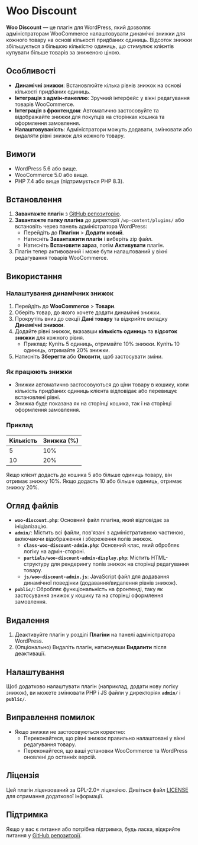 # Woo Discount

**Woo Discount** — це плагін для WordPress, який дозволяє адміністраторам WooCommerce налаштовувати динамічні знижки для кожного товару на основі кількості придбаних одиниць. Відсоток знижки збільшується з більшою кількістю одиниць, що стимулює клієнтів купувати більше товарів за зниженою ціною.

## Особливості

- **Динамічні знижки**: Встановлюйте кілька рівнів знижок на основі кількості придбаних одиниць.
- **Інтеграція з адмін-панеллю**: Зручний інтерфейс у вікні редагування товарів WooCommerce.
- **Інтеграція з фронтендом**: Автоматично застосовуйте та відображайте знижки для покупців на сторінках кошика та оформлення замовлення.
- **Налаштовуваність**: Адміністратори можуть додавати, змінювати або видаляти рівні знижок для кожного товару.

## Вимоги

- WordPress 5.6 або вище.
- WooCommerce 5.0 або вище.
- PHP 7.4 або вище (підтримується PHP 8.3).

## Встановлення

1. **Завантажте плагін** з [GitHub репозиторію](https://github.com/suprun-bohdan/woo-discount).
2. **Завантажте папку плагіна** до директорії `/wp-content/plugins/` або встановіть через панель адміністратора WordPress:
    - Перейдіть до **Плагіни** > **Додати новий**.
    - Натисніть **Завантажити плагін** і виберіть zip файл.
    - Натисніть **Встановити зараз**, потім **Активувати** плагін.
3. Плагін тепер активований і може бути налаштований у вікні редагування товарів WooCommerce.

## Використання

### Налаштування динамічних знижок

1. Перейдіть до **WooCommerce** > **Товари**.
2. Оберіть товар, до якого хочете додати динамічні знижки.
3. Прокрутіть вниз до секції **Дані товару** та відкрийте вкладку **Динамічні знижки**.
4. Додайте рівні знижок, вказавши **кількість одиниць** та **відсоток знижки** для кожного рівня.
    - Приклад: Купіть 5 одиниць, отримайте 10% знижки. Купіть 10 одиниць, отримайте 20% знижки.
5. Натисніть **Зберегти** або **Оновити**, щоб застосувати зміни.

### Як працюють знижки

- Знижки автоматично застосовуються до ціни товару в кошику, коли кількість придбаних одиниць клієнта відповідає або перевищує встановлені рівні.
- Знижка буде показана як на сторінці кошика, так і на сторінці оформлення замовлення.

### Приклад

| Кількість | Знижка (%) |
|-----------|------------|
| 5         | 10%        |
| 10        | 20%        |

Якщо клієнт додасть до кошика 5 або більше одиниць товару, він отримає знижку 10%. Якщо додасть 10 або більше одиниць, отримає знижку 20%.

## Огляд файлів

- **`woo-discount.php`**: Основний файл плагіна, який відповідає за ініціалізацію.
- **`admin/`**: Містить всі файли, пов'язані з адміністративною частиною, включаючи відображення і збереження полів знижок.
    - **`class-woo-discount-admin.php`**: Основний клас, який обробляє логіку на адмін-стороні.
    - **`partials/woo-discount-admin-display.php`**: Містить HTML-структуру для рендерингу полів знижок на сторінці редагування товару.
    - **`js/woo-discount-admin.js`**: JavaScript файл для додавання динамічної поведінки (додавання/видалення рівнів знижок).
- **`public/`**: Обробляє функціональність на фронтенді, таку як застосування знижок у кошику та на сторінці оформлення замовлення.

## Видалення

1. Деактивуйте плагін у розділі **Плагіни** на панелі адміністратора WordPress.
2. (Опціонально) Видаліть плагін, натиснувши **Видалити** після деактивації.

## Налаштування

Щоб додатково налаштувати плагін (наприклад, додати нову логіку знижок), ви можете змінювати PHP і JS файли у директоріях **`admin/`** і **`public/`**.

## Виправлення помилок

- Якщо знижки не застосовуються коректно:
    - Переконайтеся, що рівні знижок правильно налаштовані у вікні редагування товару.
    - Переконайтеся, що ваші установки WooCommerce та WordPress оновлені до останніх версій.

## Ліцензія

Цей плагін ліцензований за GPL-2.0+ ліцензією. Дивіться файл [LICENSE](https://www.gnu.org/licenses/gpl-2.0.html) для отримання додаткової інформації.

## Підтримка

Якщо у вас є питання або потрібна підтримка, будь ласка, відкрийте питання у [GitHub репозиторії](https://github.com/suprun-bohdan/woo-discount/issues).
